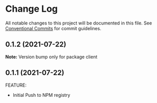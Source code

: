 # Change Log

All notable changes to this project will be documented in this file.
See [Conventional Commits](https://conventionalcommits.org) for commit guidelines.

## 0.1.2 (2021-07-22)

**Note:** Version bump only for package client





## 0.1.1 (2021-07-22)

FEATURE:

- Initial Push to NPM registry
